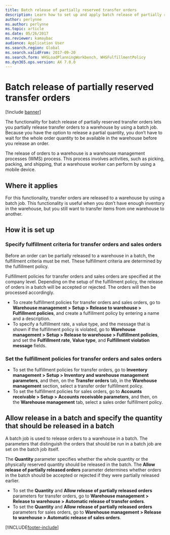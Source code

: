 ```yaml
---
title: Batch release of partially reserved transfer orders
description: Learn how to set up and apply batch release of partially reserved transfer orders from a mobile device with an outline on where batch releases apply.
author: perlynne
ms.author: perlynne
ms.topic: article
ms.date: 05/26/2017
ms.reviewer: kamaybac
audience: Application User
ms.search.region: Global
ms.search.validFrom: 2017-09-20
ms.search.form: WHSLoadPlanningWorkbench, WHSFulfillmentPolicy
ms.dyn365.ops.version: AX 7.0.0
---
```


# Batch release of partially reserved transfer orders

[!include [banner](../includes/banner.md)]

The functionality for batch release of partially reserved transfer orders lets
you partially release transfer orders to a warehouse by using a batch job.
Because you have the option to release a partial quantity, you don’t have to
wait for the whole order quantity to be available in the warehouse before you
release an order.

The release of orders to a warehouse is a warehouse management processes (WMS)
process. This process involves activities, such as picking, packing, and
shipping, that a warehouse worker can perform by using a mobile device.

## Where it applies

For this functionality, transfer orders are released to a warehouse by using a
batch job. This functionality is useful when you don’t have enough inventory in
the warehouse, but you still want to transfer items from one warehouse to
another.

## How it is set up

### Specify fulfillment criteria for transfer orders and sales orders

Before an order can be partially released to a warehouse in a batch, the
fulfillment criteria must be met. These fulfillment criteria are determined by
the fulfillment policy.

Fulfillment policies for transfer orders and sales orders are specified at the
company level. Depending on the setup of the fulfillment policy, the release of
orders in a batch will be accepted or rejected. The orders will then be
processed accordingly.

- To create fulfillment policies for transfer orders and sales orders, go to **Warehouse management \> Setup \> Release to warehouse \> Fulfillment policies**, and create a fulfillment policy by entering a name and a description.
- To specify a fulfillment rate, a value type, and the message that is shown if the fulfillment policy is violated, go to **Warehouse management \> Setup \> Release to warehouse \> Fulfillment policies**, and set the **Fulfillment rate**, **Value type**, and **Fulfillment violation message** fields.

### Set the fulfillment policies for transfer orders and sales orders

- To set the fulfillment policies for transfer orders, go to **Inventory management \> Setup \> Inventory and warehouse management parameters**, and then, on the **Transfer orders** tab, in the **Warehouse management** section, select a transfer order fulfillment policy.
- To set the fulfillment policies for sales orders, go to **Accounts receivable \> Setup \> Accounts receivable parameters**, and then, on the **Warehouse management** tab, select a sales order fulfillment policy.

## Allow release in a batch and specify the quantity that should be released in a batch

A batch job is used to release orders to a warehouse in a batch. The parameters that distinguish the orders that should be run in a batch job are set on the batch job itself.

The **Quantity** parameter specifies whether the whole quantity or the physically reserved quantity should be released in the batch. The **Allow release of partially released orders** parameter determines whether orders in the batch should be accepted or rejected if they were partially released earlier.

- To set the **Quantity** and **Allow release of partially released orders** parameters for transfer orders, go to **Warehouse management \> Release to warehouse \> Automatic release of transfer orders**.
- To set the **Quantity** and **Allow release of partially released orders** parameters for sales orders, go to **Warehouse management \> Release to warehouse \> Automatic release of sales orders**.


[!INCLUDE[footer-include](../../includes/footer-banner.md)]
